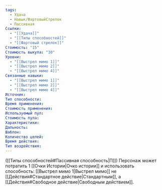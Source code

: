 ```yaml
---
tags:
  - Удача
  - Навык/ФартовыйСтрелок
  - Пассивная
Ссылки:
  - "[[Удача]]"
  - "[[Типы способностей]]"
  - "[[Фартовый стрелок]]"
Стоимость: "15"
Стоимость выкупа: "30"
Уровни:
  - "[[Выстрел мимо 1]]"
  - "[[Выстрел мимо 2]]"
  - "[[Выстрел мимо 4]]"
Связанные навыки:
  - "[[Выстрел мимо 1]]"
  - "[[Выстрел мимо 2]]"
  - "[[Выстрел мимо 4]]"
Источник:
Тип способности:
Время применения:
Стоимость применения:
Используемый пул:
Стоимость пула:
Характеристики:
Дальность:
Шаблон:
Количество целей:
Время действия:
Тип воздействия:
---
```

([[Типы способностей#Пассивная способность|П]]) Персонаж может потратить 1 [[Очки Истории|Очко истории]] и использовать способность: [[Выстрел мимо 1|Выстрел мимо]] не [[Действия#Стандартное действие|Стандартным]], а [[Действия#Свободное действие|Свободным действием]]. 